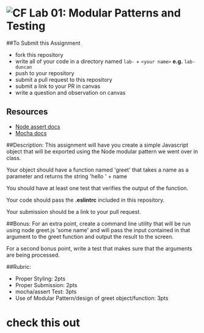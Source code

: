 ![CF](assets/shield-32x32.png) Lab 01: Modular Patterns and Testing
===

##To Submit this Assignment
  * fork this repository
  * write all of your code in a directory named `lab-` + `<your name>` **e.g.** `lab-duncan`
  * push to your repository
  * submit a pull request to this repository
  * submit a link to your PR in canvas
  * write a question and observation on canvas

## Resources
* [Node assert docs](https://nodejs.org/dist/latest-v4.x/docs/api/assert.html)
* [Mocha docs](http://mochajs.org/#getting-started)

##Description:
This assignment will have you create a simple Javascript object that will be exported using the Node modular pattern we went over in class.  

Your object should have a function named 'greet' that takes a name as a parameter and returns the string 'hello ' + name  

You should have at least one test that verifies the output of the function.  

Your code should pass the **.eslintrc** included in this repository.  

Your submission should be a link to your pull request.  

##Bonus:
For an extra point, create a command line utility that will be run using node greet.js 'some name' and will pass the input contained in that argument to the greet function and output the result to the screen.

For a second bonus point, write a test that makes sure that the arguments are being processed.

##Rubric:
  * Proper Styling: 2pts
  * Proper Submission: 2pts
  * mocha/assert Test: 3pts
  * Use of Modular Pattern/design of greet object/function: 3pts
 
# check this out
